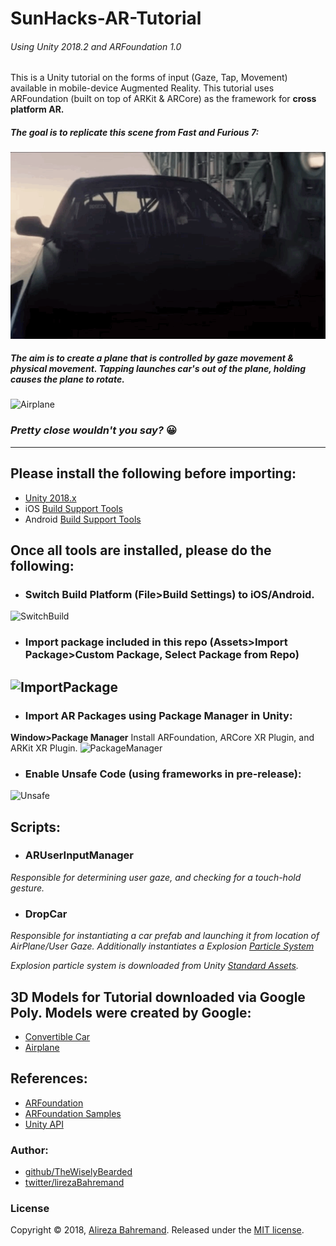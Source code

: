 # SunHacks-AR-Tutorial
###### *Using Unity 2018.2 and ARFoundation 1.0*

This is a Unity tutorial on the forms of input (Gaze, Tap, Movement) available in mobile-device Augmented Reality. This tutorial uses ARFoundation (built on top of ARKit & ARCore) as the framework for **cross platform AR.**

##### The goal is to replicate this scene from Fast and Furious 7:

![Fast](assets/fast.gif)

##### The aim is to create a plane that is controlled by gaze movement & physical movement. Tapping launches car's out of the plane, holding causes the plane to rotate.

![Airplane](assets/planeAR.gif)

### _Pretty close wouldn't you say?_ :grinning:
---

## Please install the following before importing:
* [Unity 2018.x](https://unity3d.com/get-unity/download/archive)
* iOS [Build Support Tools](https://unity3d.com/learn/tutorials/topics/mobile-touch/building-your-unity-game-ios-device-testing)
* Android [Build Support Tools](https://unity3d.com/learn/tutorials/topics/mobile-touch/building-your-unity-game-android-device-testing)

## Once all tools are installed, please do the following:

* ### Switch Build Platform (**File>Build Settings**) to iOS/Android.
![SwitchBuild](https://i.imgur.com/tX7JCohm.png)
* ### Import package included in this repo (**Assets>Import Package>Custom Package, Select Package from Repo**)
![ImportPackage](https://i.imgur.com/M0B52zym.png)
---
* ### Import AR Packages using Package Manager in Unity:
**Window>Package Manager**
Install ARFoundation, ARCore XR Plugin, and ARKit XR Plugin.
![PackageManager](https://i.imgur.com/7yPZN8gl.gif)

* ### Enable Unsafe Code (using frameworks in pre-release):
![Unsafe](https://i.imgur.com/2sdAXHRl.png)

## Scripts:
* ### ARUserInputManager
_Responsible for determining user gaze, and checking for a touch-hold gesture._
* ### DropCar
_Responsible for instantiating a car prefab and launching it from location of AirPlane/User Gaze. Additionally instantiates a Explosion [Particle System](https://docs.unity3d.com/Manual/ParticleSystems.html)_

_Explosion particle system is downloaded from Unity [Standard Assets](https://assetstore.unity.com/packages/essentials/asset-packs/standard-assets-32351)._

## 3D Models for Tutorial downloaded via Google Poly. Models were created by Google:
* [Convertible Car](https://poly.google.com/view/dggOiBLYyuR)
* [Airplane](https://poly.google.com/view/8VysVKMXN2J)

## References:
* [ARFoundation](https://docs.unity3d.com/Packages/com.unity.xr.arfoundation@1.0/manual/index.html)
* [ARFoundation Samples](https://github.com/Unity-Technologies/arfoundation-samples)
* [Unity API](https://docs.unity3d.com/ScriptReference/MonoBehaviour.html)

### Author:
* [github/TheWiselyBearded](https://github.com/TheWiselyBearded)
* [twitter/lirezaBahremand](https://twitter.com/lirezabahremand)

### License

Copyright © 2018, [Alireza Bahremand](https://github.com/TheWiselyBearded).
Released under the [MIT license](LICENSE).
